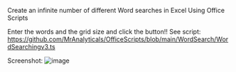 Create an infinite number of different Word searches in Excel Using Office Scripts

Enter the words and the grid size and click the button!! 
See script: https://github.com/MrAnalyticals/OfficeScripts/blob/main/WordSearch/WordSearchingv3.ts


Screenshot:
![image](https://github.com/user-attachments/assets/efec5551-ba3a-42f6-a23c-984042fad974)
